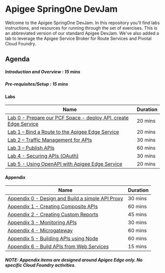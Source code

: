 # Apigee SpringOne DevJam

Welcome to the Apigee SpringOne DevJam. In this repository you'll find labs instructions, and resources for running through the set of exercises. This is an abbreviated version of our standard Apigee DevJam. We've also added a lab to leverage the Apigee Service Broker for Route Services and Pivotal Cloud Foundry.

## Agenda

##### Introduction and Overview : 15 mins

##### Pre-requisites/Setup : 15 mins

#### Labs

| Name 										 														                            | Duration 	|
|-------------------------------------------------------------------------------------------------------------------------------|---------	|
| [Lab 0 - Prepare our PCF Space - deploy API, create Edge Service]()                                                           | 20 mins   |
| [Lab 1 – Bind a Route to the Apigee Edge Service]()  	| 20 mins 	|
| [Lab 2 – Traffic Management for APIs](./Lab%20Guides/Lab%202%20-%20Traffic%20Management%20for%20APIs)          			          | 30 mins 	|
| [Lab 3 – Publish APIs](./Lab%20Guides/Lab%203%20-%20Publish%20APIs)                         							                    | 60 mins 	|
| [Lab 4 - Securing APIs (OAuth)](./Appendix/Appendix%202%20-%20Securing%20APIs%20(OAuth))          			            | 30 mins 	|
| [Lab 5 - Using OpenAPI with Apigee Edge Service]() | 20 mins


#### Appendix

| Name 										 														                            | Duration 	|
|-------------------------------------------------------------------------------------------------------------------------------|---------	|
| [Appendix 0 - Design and Build a simple API Proxy](./Lab%20Guides/Lab%201%20-%20Design%20and%20Build%20a%20simple%20API%20Proxy) | 30 mins|
| [Appendix 1 - Creating Composite APIs](./Appendix/Appendix%201%20-%20Creating%20Composite%20APIs)  	                        | 60 mins 	|
| [Appendix 2 - Creating Custom Reports](./Lab%20Guides/Lab%204%20-%20Creating%20Custom%20Reports) 	                                | 45 mins 	|
| [Appendix 3 - Monitoring APIs](./Appendix/Appendix%203%20-%20Monitoring%20APIs)                         				        | 30 mins 	|
| [Appendix 4 - Microgateway](./Appendix/Appendix%204%20-%20Microgateway) 	                                                    | 60 mins 	|
| [Appendix 5 - Building APIs using Node](./Appendix/Appendix%205%20-%20Building%20APIs%20using%20Node.js)             			| 60 mins 	|
| [Appendix 6 - Build APIs from Web Services](./Appendix/Appendix%206%20-%20Build%20APIs%20from%20Web%20Services)             	| 15 mins 	|

##### NOTE: Appendix items are designed around Apigee Edge only. No specific Cloud Foundry activities.
